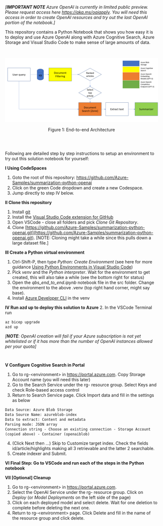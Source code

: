 *[**IMPORTANT NOTE** Azure OpenAI is currently in limited public preview. Please request access here https://aka.ms/oaiapply. You will need this access in order to create OpenAI resources and try out the last OpenAI portion of the notebook.]*

This repository contains a Python Notebook that shows you how easy it is to deploy and use Azure OpenAI along with Azure Cognitive Search, Azure Storage and Visual Studio Code to make sense of large amounts of data.
<pre>

</pre>
![Figure 1: End-to-end Architecture](images/EndtoEndArchitecture.png)
<figcaption align = "center">Figure 1: End-to-end Architecture</figcaption><br/>
<pre>

</pre>
Following are detailed step by step instructions to setup an environment to try out this solution notebook for yourself: 

**I Using CodeSpaces**
  1. Goto the root of this repository: https://github.com/Azure-Samples/summarization-python-openai
  2. Click on the green Code dropdown and create a new Codespace. 
  3. Jump directly to step IV below.
  
**II Clone this repository**
  1. Install [git](https://git-scm.com/download/win)
  2. Install the [Visual Studio Code extension for GitHub](https://marketplace.visualstudio.com/items?itemName=GitHub.vscode-pull-request-github)
  3. Open VSCode - close all folders and pick *Clone Git Repository*. 
  4. Clone [https://github.com/Azure-Samples/summarization-python-openai.git](https://github.com/Azure-Samples/summarization-python-openai.git). [NOTE: Cloning might take a while since this pulls down a large dataset file.]

**III Create a Python virtual environment**
  1. Ctrl-Shift-P, then type *Python: Create Environment* (see here for more guidance [Using Python Environments in Visual Studio Code](https://code.visualstudio.com/docs/python/environments#_using-the-create-environment-command))
  2. Pick *venv* and the *Python interpreter*. Wait for the environment to get created, this will also take a while (see the bottom right for status)
  3. Open the *qbs\_end\_to\_end.ipynb* notebook file in the src folder. Change the environment to the above .venv (top right hand corner, might say base). 
  4. Install [Azure Developer CLI](https://learn.microsoft.com/en-us/azure/developer/azure-developer-cli/install-azd?tabs=baremetal%2Cwindows) in the venv

**IV Run azd up to deploy this solution to Azure**
   2. In the VSCode Terminal run
~~~ 
az bicep upgrade
azd up
~~~
*[**NOTE**: OpenAI creation will fail if your Azure subscription is not yet whitelisted or if it has more than the number of OpenAI instances allowed per your quota]*
<pre>

</pre>
**V Configure Cognitive Search in Portal**
  1. Go to rg-\<environment\> in https://portal.azure.com. Copy Storage Account name (you will need this later)
  2. Go to the Search Service under the rg-<environment> resource group. Select Keys and check Role-based access control
  3. Return to Search Service page. Click Import data and fill in the settings as below
~~~
Data Source: Azure Blob Storage
Data Source Name: azureblob-index
Data to extract: Content and metadata
Parsing mode: JSON array
Connection string - Choose an existing connection - Storage Account (copied above) - Container (openaiblob)
~~~
4. (Click Next then ...) Skip to Customize target index. Check the fields id/article/highlights making all 3 retrievable and the latter 2 searchable.
5. Create indexer and Submit. 

**VI Final Step: Go to VSCode and run each of the steps in the Python notebook**

**VII [Optional] Cleanup**
  1. Go to rg-\<environment\> in https://portal.azure.com. 
  2. Select the OpenAI Service under the rg-<environment> resource group. Click on *Deploy* (or *Model Deployments* on the left side of the page)
  4. Click on each deployed model and select delete. Wait for one deletion to complete before deleting the next one.
  5. Return to rg-\<environment\> page. Click Delete and fill in the name of the resource group and click delete.
